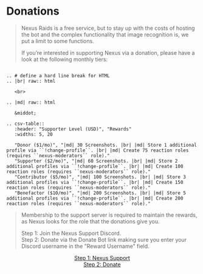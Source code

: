 # Donations

> Nexus Raids is a free service, but to stay up with the costs of hosting the bot and the complex functionality that image recognition is, we put a limit to some functions.
>
> If you’re interested in supporting Nexus via a donation, please have a look at the following  monthly tiers:
>

```eval_rst

.. # define a hard line break for HTML
.. |br| raw:: html

   <br>

.. |md| raw:: html

   &middot;

.. csv-table::
   :header: "Supporter Level (USD)", "Rewards"
   :widths: 5, 20

   "Donor ($1/mo)", "|md| 30 Screenshots. |br| |md| Store 1 additional profile via ``!change-profile``. |br| |md| Create 75 reaction roles (requires ``nexus-moderators`` role)."
   "Supporter ($2/mo)", "|md| 60 Screenshots. |br| |md| Store 2 additional profiles via ``!change-profile``. |br| |md| Create 100 reaction roles (requires ``nexus-moderators`` role)."
   "Contributor ($5/mo)", "|md| 100 Screenshots. |br| |md| Store 3 additional profiles via ``!change-profile``. |br| |md| Create 150 reaction roles (requires ``nexus-moderators`` role)."
   "Benefactor ($10/mo)", "|md| 200 Screenshots. |br| |md| Store 5 additional profiles via ``!change-profile``. |br| |md| Create 200 reaction roles (requires ``nexus-moderators`` role)."

```

> Membership to the support server is required to maintain the rewards, as Nexus looks for the role that the donations give you.
>
> Step 1: Join the Nexus Support Discord.<br>Step 2: Donate via the Donate Bot link making sure you enter your Discord username in the "Reward Username" field.

<div align="center"><a class="donate_button" href="https://discord.gg/8PnNrEPhhe" target="_blank">Step 1: Nexus Support</a></div>

<div align="center"><a class="donate_button" href="https://donatebot.io/checkout/770303285550645278" target="_blank">Step 2: Donate</a></div>
